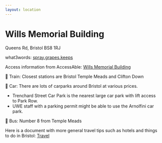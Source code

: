 ```yaml
---
layout: location
---
```


# Wills Memorial Building
Queens Rd, Bristol BS8 1RJ

what3words: [spray.grapes.keeps](https://what3words.com/spray.grapes.keeps)

Access information from AccessAble: [Wills Memorial Building](https://www.accessable.co.uk/university-of-bristol/access-guides/wills-memorial-building)

🚂 Train: Closest stations are Bristol Temple Meads and Clifton Down

🚗 Car: There are lots of carparks around Bristol at various prices.
 - Trenchard Street Car Park is the nearest large car park with lift access to Park Row.
 - UWE staff with a parking permit might be able to use the Arnolfini car park.

🚌 Bus: Number 8 from Temple Meads

Here is a document with more general travel tips such as hotels and things to do in Bristol: [Travel](https://cfpr.uwe.ac.uk/impactconference12/wp-content/uploads/sites/3/2022/10/Travel-Acommodation-and-Dining-in-Bristol.pdf)